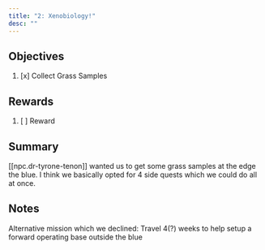 ```yaml
---
title: "2: Xenobiology!"
desc: ""
---
```


## Objectives

1. [x] Collect Grass Samples

## Rewards

1. [ ] Reward

## Summary

[[npc.dr-tyrone-tenon]] wanted us to get some grass samples at the edge the blue. I think we basically opted for 4 side quests which we could do all at once.

## Notes

Alternative mission which we declined: Travel 4(?) weeks to help setup a forward operating base outside the blue
